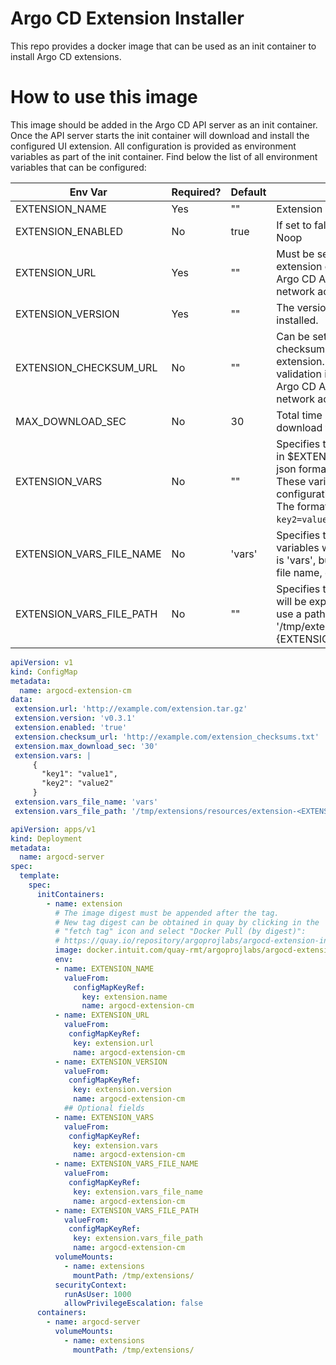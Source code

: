 # Argo CD Extension Installer

This repo provides a docker image that can be used as an init
container to install Argo CD extensions.

# How to use this image

This image should be added in the Argo CD API server as an init
container. Once the API server starts the init container will download
and install the configured UI extension. All configuration is provided
as environment variables as part of the init container. Find below the
list of all environment variables that can be configured:

| Env Var                  | Required? | Default | Description                                                                                                                                                                                                                                 |
|--------------------------|-----------|---------|---------------------------------------------------------------------------------------------------------------------------------------------------------------------------------------------------------------------------------------------|
| EXTENSION_NAME           | Yes       | ""      | Extension Name                                                                                                                                                                                                                              |
| EXTENSION_ENABLED        | No        | true    | If set to false will skip the installation. Noop                                                                                                                                                                                            |
| EXTENSION_URL            | Yes       | ""      | Must be set to a valid URL where the UI extension can be downloaded from. <br>Argo CD API server needs to have network access to this URL.                                                                                                  |
| EXTENSION_VERSION        | Yes       | ""      | The version of the extension to be installed.                                                                                                                                                                                               |
| EXTENSION_CHECKSUM_URL   | No        | ""      | Can be set to the file containing the checksum to validate the downloaded<br>extension. Will skip the checksum validation if not provided.<br>Argo CD API server needs to have network access to this URL.                                  |
| MAX_DOWNLOAD_SEC         | No        | 30      | Total time in seconds allowed to download the extension.                                                                                                                                                                                    |
| EXTENSION_VARS           | No        | ""      | Specifies the variables to be exported in $EXTENSION_VARS_FILE_NAME in json format within the extension folder. These variables serve as external configurations for the extension. <br/>The format should be `{key1=value1, key2=value2}`. |
| EXTENSION_VARS_FILE_NAME | No        | 'vars'  | Specifies the file name where the variables will be exported. The default is 'vars', but you can provide your own file name, e.g., 'Metrics'.                                                                                               |
| EXTENSION_VARS_FILE_PATH | No        | ""      | Specifies the path where the variables will be exported. For example, you can use a path like '/tmp/extensions/resources/extension-{EXTENSION_VARS_FILE_NAME}.js'.                                                                          |

    


```yaml
apiVersion: v1
kind: ConfigMap
metadata:
  name: argocd-extension-cm
data:
 extension.url: 'http://example.com/extension.tar.gz'
 extension.version: 'v0.3.1'
 extension.enabled: 'true'
 extension.checksum_url: 'http://example.com/extension_checksums.txt'
 extension.max_download_sec: '30'
 extension.vars: |
     {
       "key1": "value1",
       "key2": "value2"
     }
 extension.vars_file_name: 'vars'
 extension.vars_file_path: '/tmp/extensions/resources/extension-<EXTENSION_VARS_FILE_NAME>.js'


```

```yaml
apiVersion: apps/v1
kind: Deployment
metadata:
  name: argocd-server
spec:
  template:
    spec:
      initContainers:
        - name: extension
          # The image digest must be appended after the tag.
          # New tag digest can be obtained in quay by clicking in the
          # "fetch tag" icon and select "Docker Pull (by digest)":
          # https://quay.io/repository/argoprojlabs/argocd-extension-installer?tab=tags
          image: docker.intuit.com/quay-rmt/argoprojlabs/argocd-extension-installer:v0.0.1@sha256:f50fa11a4592f3fcdd5a137dab8ed32067bb779a77a393f179e8a5d96abe1a80
          env:
          - name: EXTENSION_NAME
            valueFrom:
              configMapKeyRef:
                key: extension.name
                name: argocd-extension-cm
          - name: EXTENSION_URL
            valueFrom:
             configMapKeyRef:
              key: extension.url
              name: argocd-extension-cm
          - name: EXTENSION_VERSION
            valueFrom:
             configMapKeyRef:
              key: extension.version
              name: argocd-extension-cm
            ## Optional fields
          - name: EXTENSION_VARS
            valueFrom:
             configMapKeyRef:
              key: extension.vars
              name: argocd-extension-cm
          - name: EXTENSION_VARS_FILE_NAME
            valueFrom:
             configMapKeyRef:
              key: extension.vars_file_name
              name: argocd-extension-cm
          - name: EXTENSION_VARS_FILE_PATH
            valueFrom:
             configMapKeyRef:
              key: extension.vars_file_path
              name: argocd-extension-cm
          volumeMounts:
            - name: extensions
              mountPath: /tmp/extensions/
          securityContext:
            runAsUser: 1000
            allowPrivilegeEscalation: false
      containers:
        - name: argocd-server
          volumeMounts:
            - name: extensions
              mountPath: /tmp/extensions/
```